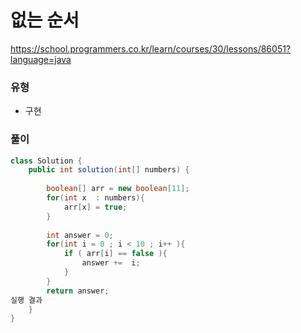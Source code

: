# 없는 순서
https://school.programmers.co.kr/learn/courses/30/lessons/86051?language=java

### 유형
- 구현

### 풀이
```java
class Solution {
    public int solution(int[] numbers) {
        
		boolean[] arr = new boolean[11];
        for(int x  : numbers){
            arr[x] = true;
        }
        
        int answer = 0;
        for(int i = 0 ; i < 10 ; i++ ){
            if ( arr[i] == false ){
                answer +=  i;
            }
        }
        return answer;
실행 결과    
    }
}
```